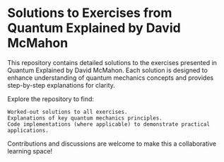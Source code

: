 # Solutions to Exercises from Quantum Explained by David McMahon

This repository contains detailed solutions to the exercises presented in Quantum Explained by David McMahon. Each solution is designed to enhance understanding of quantum mechanics concepts and provides step-by-step explanations for clarity.

Explore the repository to find:

    Worked-out solutions to all exercises.
    Explanations of key quantum mechanics principles.
    Code implementations (where applicable) to demonstrate practical applications.

Contributions and discussions are welcome to make this a collaborative learning space!
